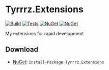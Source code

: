 # Tyrrrz.Extensions

[![Build](https://img.shields.io/appveyor/ci/Tyrrrz/Extensions/master.svg)](https://ci.appveyor.com/project/Tyrrrz/Extensions)
[![Tests](https://img.shields.io/appveyor/tests/Tyrrrz/Extensions/master.svg)](https://ci.appveyor.com/project/Tyrrrz/Extensions)
[![NuGet](https://img.shields.io/nuget/v/Tyrrrz.Extensions.svg)](https://nuget.org/packages/Tyrrrz.Extensions)
[![NuGet](https://img.shields.io/nuget/dt/Tyrrrz.Extensions.svg)](https://nuget.org/packages/Tyrrrz.Extensions)


My extensions for rapid development

## Download

- [NuGet](https://nuget.org/packages/Tyrrrz.Extensions): `Install-Package Tyrrrz.Extensions`